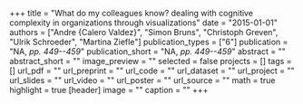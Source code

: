 +++
title = "What do my colleagues know? dealing with cognitive complexity in organizations through visualizations"
date = "2015-01-01"
authors = ["Andre {Calero Valdez}", "Simon Bruns", "Christoph Greven", "Ulrik Schroeder", "Martina Ziefle"]
publication_types = ["6"]
publication = "NA, _pp. 449--459_"
publication_short = "NA, _pp. 449--459_"
abstract = ""
abstract_short = ""
image_preview = ""
selected = false
projects = []
tags = []
url_pdf = ""
url_preprint = ""
url_code = ""
url_dataset = ""
url_project = ""
url_slides = ""
url_video = ""
url_poster = ""
url_source = ""
math = true
highlight = true
[header]
image = ""
caption = ""
+++
